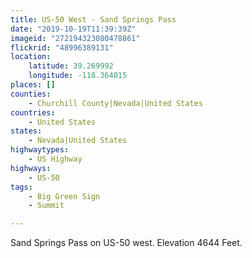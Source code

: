 ```yaml
---
title: US-50 West - Sand Springs Pass
date: "2019-10-19T11:39:39Z"
imageid: "272194323080478861"
flickrid: "48996389131"
location:
    latitude: 39.269992
    longitude: -118.364015
places: []
counties:
    - Churchill County|Nevada|United States
countries:
    - United States
states:
    - Nevada|United States
highwaytypes:
    - US Highway
highways:
    - US-50
tags:
    - Big Green Sign
    - Summit

---
```

Sand Springs Pass on US-50 west.  Elevation 4644 Feet.